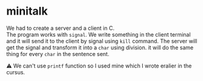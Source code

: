 # minitalk
  

We had to create a server and a client in C.  
The program works with `signal`. We write something in the client terminal and
it will send it to the client by signal using `kill` command.
The server will get the signal and transform it into a `char` using division.
it will do the same thing for every `char` in the sentence sent.

⚠️ We can't use `printf` function so I used mine which I wrote eralier in the cursus.
